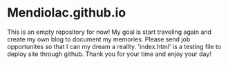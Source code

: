# Mendiolac.github.io
This is an empty repository for now! My goal is start traveling again and create my own blog to document my memories. Please send job opportunites so that I can my dream a reality. 'index.html' is a testing file to deploy site through github. Thank you for your time and enjoy your day! 
